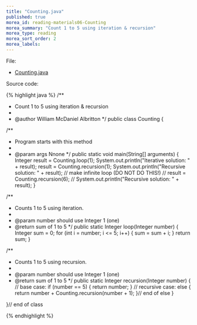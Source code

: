```yaml
---
title: "Counting.java"
published: true
morea_id: reading-materials06-Counting
morea_summary: "Count 1 to 5 using iteration & recursion"
morea_type: reading
morea_sort_order: 2
morea_labels:
---
```


File: 

  * [Counting.java](../examples/Counting.java)

Source code:

{% highlight java %}
/**
 * Count 1 to 5 using iteration & recursion
 * 
 * @author William McDaniel Albritton
 */
public class Counting {

  /**
   * Program starts with this method
   * 
   * @param args Nnone
   */
  public static void main(String[] arguments) {
    Integer result = Counting.loop(1);
    System.out.println("Iterative solution: " + result);
    result = Counting.recursion(1);
    System.out.println("Recursive solution: " + result);
    // make infinite loop (DO NOT DO THIS!)
    // result = Counting.recursion(6);
    // System.out.println("Recursive solution: " + result);
  }

  /**
   * Counts 1 to 5 using iteration.
   * 
   * @param number should use Integer 1 (one)
   * @return sum of 1 to 5
   */
  public static Integer loop(Integer number) {
    Integer sum = 0;
    for (int i = number; i <= 5; i++) {
      sum = sum + i;
    }
    return sum;
  }

  /**
   * Counts 1 to 5 using recursion.
   * 
   * @param number should use Integer 1 (one)
   * @return sum of 1 to 5
   */
  public static Integer recursion(Integer number) {
    // base case:
    if (number == 5) {
      return number;
    }
    // recursive case:
    else {
      return number + Counting.recursion(number + 1);
    }// end of else
  }

}// end of class


{% endhighlight %}
  
  